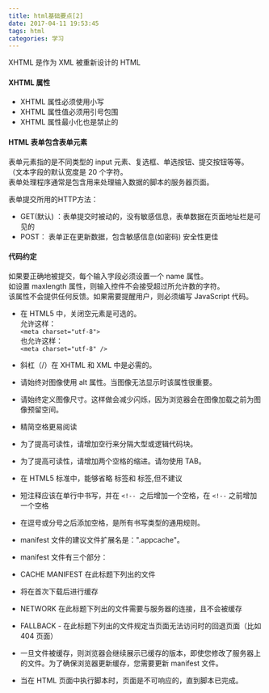 ```yaml
---
title: html基础要点[2]
date: 2017-04-11 19:53:45
tags: html
categories: 学习
---
```


XHTML 是作为 XML 被重新设计的 HTML
<!-- more -->

#### XHTML 属性 ####
- XHTML 属性必须使用小写
- XHTML 属性值必须用引号包围
- XHTML 属性最小化也是禁止的

#### HTML 表单包含表单元素 ####
表单元素指的是不同类型的 input 元素、复选框、单选按钮、提交按钮等等。 （文本字段的默认宽度是 20 个字符。  
表单处理程序通常是包含用来处理输入数据的脚本的服务器页面。

表单提交所用的HTTP方法：
- GET(默认) ：表单提交时被动的，没有敏感信息，表单数据在页面地址栏是可见的
- POST： 表单正在更新数据，包含敏感信息(如密码) 安全性更佳


#### 代码约定 ####
如果要正确地被提交，每个输入字段必须设置一个 name 属性。  
如设置 maxlength 属性，则输入控件不会接受超过所允许数的字符。  
该属性不会提供任何反馈。如果需要提醒用户，则必须编写 JavaScript 代码。  

- 在 HTML5 中，关闭空元素是可选的。  
允许这样：  
`<meta charset="utf-8">`  
也允许这样：  
`<meta charset="utf-8" />`  

- 斜杠（/）在 XHTML 和 XML 中是必需的。  

- 请始终对图像使用 alt 属性。当图像无法显示时该属性很重要。  
- 请始终定义图像尺寸。这样做会减少闪烁，因为浏览器会在图像加载之前为图像预留空间。  
 
- 精简空格更易阅读  
- 为了提高可读性，请增加空行来分隔大型或逻辑代码块。  
- 为了提高可读性，请增加两个空格的缩进。请勿使用 TAB。  

- 在 HTML5 标准中，能够省略 <html> 标签和 <body> 标签,但不建议  
- 短注释应该在单行中书写，并在 `<!-- `之后增加一个空格，在 `<!--` 之前增加一个空格  
- 在逗号或分号之后添加空格，是所有书写类型的通用规则。  

- manifest 文件的建议文件扩展名是：".appcache"。

-  manifest 文件有三个部分：
  - CACHE MANIFEST 在此标题下列出的文件
  - 将在首次下载后进行缓存
  - NETWORK 在此标题下列出的文件需要与服务器的连接，且不会被缓存
  - FALLBACK - 在此标题下列出的文件规定当页面无法访问时的回退页面（比如 404 页面）

- 一旦文件被缓存，则浏览器会继续展示已缓存的版本，即使您修改了服务器上的文件。为了确保浏览器更新缓存，您需要更新 manifest 文件。

- 当在 HTML 页面中执行脚本时，页面是不可响应的，直到脚本已完成。

<meta charset="UTF-8"> 


  
